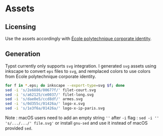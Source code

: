 # Assets

## Licensing

Use the assets accordingly with [École polytechnique corporate identity](https://www.polytechnique.edu/en/press-room).

## Generation

Typst currently only supports `svg` integration. I generated `svg` assets using inkscape to convert `eps` files to `svg`, and remplaced colors to use colors from École polytechnique corporate identity.

```bash
for f in *.eps; do inkscape --export-type=svg $f; done
sed -i 's/2e6886/00677f/' filet-court.svg
sed -i 's/a62125/ce0037/' filet-long.svg
sed -i 's/dae0e5/ccd8df/' armes.svg
sed -i 's/0d355c/01426a/' logo-x.svg
sed -i 's/1e3f6a/01426a/' logo-x-ip-paris.svg
```

Note : macOS users need to add an empty string `''` after `-i` flag : `sed -i '' 's/.../.../' file.svg'` or install `gnu-sed` and use it instead of macOS provided `sed`.
